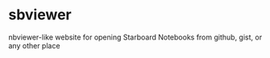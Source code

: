# sbviewer
nbviewer-like website for opening Starboard Notebooks from github, gist, or any other place

